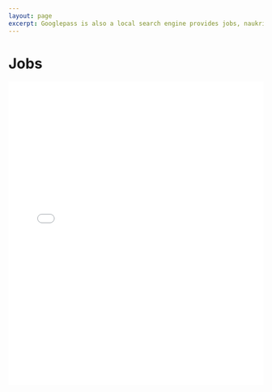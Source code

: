 ```yaml
---
layout: page
excerpt: Googlepass is also a local search engine provides jobs, naukri, part-time, full-time, Pharmaceutical jobs, Jobs in Haridwar, Roorkee, Uttarakhand.
---
```


# Jobs

<iframe src='/contact/contactus.php' frameborder='0'
width='100%' height='600' ></iframe>
